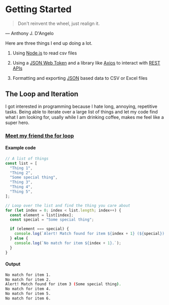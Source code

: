 # Getting Started

> Don't reinvent the wheel, just realign it.

— Anthony J. D'Angelo

Here are three things I end up doing a lot.

1. Using [Node.js](https://nodejs.org/en) to read csv files

2. Using a [JSON Web Token](https://jwt.io/) and a library like [Axios](https://axios-http.com/) to interact with [REST APIs](https://restfulapi.net/)

3. Formatting and exporting [JSON](https://www.json.org/json-en.html) based data to CSV or Excel files

## The Loop and Iteration

I got interested in programming because I hate long, annoying, repetitive tasks. Being able to iterate over a large list of things and let my code find what I am looking for, usally while I am drinking coffee, makes me feel like a super hero.

### [Meet my friend the for loop](https://developer.mozilla.org/en-US/docs/Web/JavaScript/Guide/Loops_and_iteration)

#### Example code

```javascript
// A list of things
const list = [
  "Thing 1",
  "Thing 2",
  "Some special thing",
  "Thing 3",
  "Thing 4",
  "Thing 5",
];

// Loop over the list and find the thing you care about
for (let index = 0; index < list.length; index++) {
  const element = list[index];
  const special = "Some special thing";

  if (element === special) {
    console.log(`Alert! Match found for item ${index + 1} (${special}).`);
  } else {
    console.log(`No match for item ${index + 1}.`);
  }
}
```

#### Output

```bash
No match for item 1.
No match for item 2.
Alert! Match found for item 3 (Some special thing).
No match for item 4.
No match for item 5.
No match for item 6.
```
